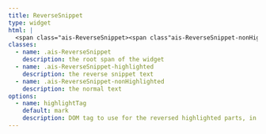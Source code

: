 ```yaml
---
title: ReverseSnippet
type: widget
html: |
  <span class="ais-ReverseSnippet><span class"ais-ReverseSnippet-nonHighlighted">This is the</span> <mark class="ais-ReverseSnippet-highlighted">reversed snippet text</mark></span>
classes:
  - name: .ais-ReverseSnippet
    description: the root span of the widget
  - name: .ais-ReverseSnippet-highlighted
    description: the reverse snippet text
  - name: .ais-ReverseSnippet-nonHighlighted
    description: the normal text
options:
  - name: highlightTag
    default: mark
    description: DOM tag to use for the reversed highlighted parts, in addition to the classes
---
```

